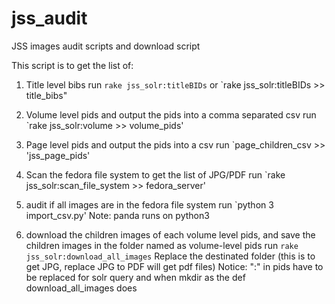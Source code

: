 # jss_audit
JSS images audit scripts and download script

This script is to get the list of:

1. Title level bibs  run `rake jss_solr:titleBIDs` or `rake jss_solr:titleBIDs >> title_bibs"

2. Volume level pids and output the pids into a comma separated csv  run `rake jss_solr:volume >> volume_pids'

3. Page level pids and output the pids into a csv  run `page_children_csv >> 'jss_page_pids'

4. Scan the fedora file system to get the list of JPG/PDF  run `rake jss_solr:scan_file_system >> fedora_server'

5. audit if all images are in the fedora file system run  `python 3 import_csv.py' Note: panda runs on python3

6. download the children images of each volume level pids, and save the children images in the folder named as volume-level pids run `rake jss_solr:download_all_images` 
    Replace the destinated folder (this is to get JPG, replace JPG to PDF will get pdf files)
    Notice: ":" in pids have to be replaced for solr query and when mkdir as the def download_all_images does
